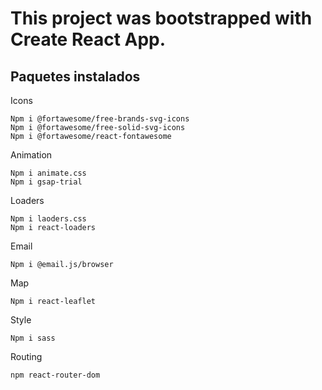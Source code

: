 #  This project was bootstrapped with Create React App.

## Paquetes instalados

Icons

	Npm i @fortawesome/free-brands-svg-icons
	Npm i @fortawesome/free-solid-svg-icons
	Npm i @fortawesome/react-fontawesome

Animation

	Npm i animate.css
	Npm i gsap-trial

Loaders

	Npm i laoders.css
	Npm i react-loaders
	
Email

	Npm i @email.js/browser

Map

	Npm i react-leaflet
	
Style

	Npm i sass
	
Routing
	
	npm react-router-dom
